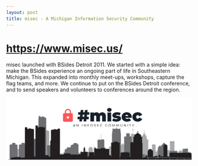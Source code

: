 ```yaml
---
layout: post
title: misec - A Michigan Information Security Community
---
```


# https://www.misec.us/

misec launched with BSides Detroit 2011. We started with a simple idea: make the BSides experience an ongoing part of life in Southeastern Michigan. This expanded into monthly meet-ups, workshops, capture the flag teams, and more. We continue to put on the BSides Detroit conference, and to send speakers and volunteers to conferences around the region.


![](https://github.com/AnthonyTippy/Images/blob/master/An%20Infosec%20Community.png?raw=true)
